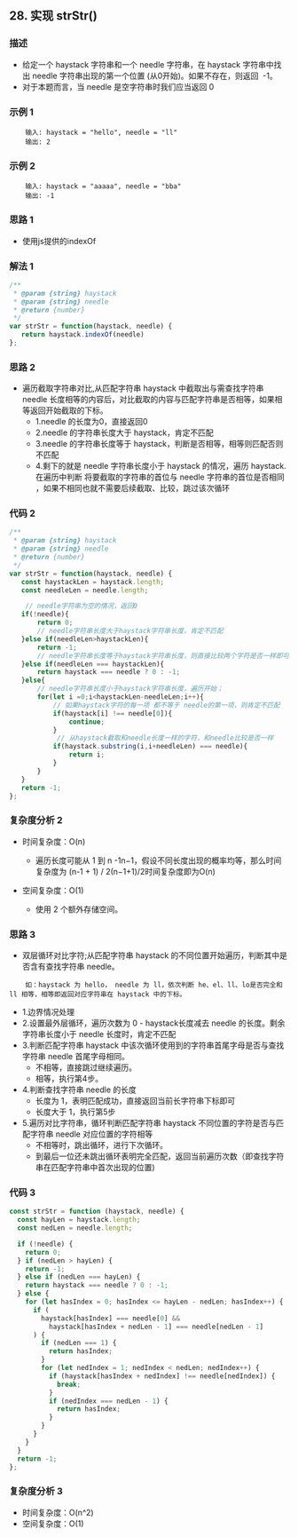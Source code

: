 <!--
 * @Author: your name
 * @Date: 2020-03-09 22:20:59
 * @LastEditTime: 2020-05-18 09:26:10
 * @LastEditors: Please set LastEditors
 * @Description: In User Settings Edit
 * @FilePath: /leetcode_fe/451-500/485_最大连续1的个数.md
 -->
## 28. 实现 strStr()

### 描述
+ 给定一个 haystack 字符串和一个 needle 字符串，在 haystack 字符串中找出 needle 字符串出现的第一个位置 (从0开始)。如果不存在，则返回  -1。
+ 对于本题而言，当 needle 是空字符串时我们应当返回 0 


### 示例 1
```
    输入: haystack = "hello", needle = "ll"
    输出: 2
```

### 示例 2
```
    输入: haystack = "aaaaa", needle = "bba"
    输出: -1
```




### 思路 1
+ 使用js提供的indexOf


### 解法 1
```js
/**
 * @param {string} haystack
 * @param {string} needle
 * @return {number}
 */
var strStr = function(haystack, needle) {
   return haystack.indexOf(needle)
};
```


### 思路 2
+ 遍历截取字符串对比,从匹配字符串 haystack 中截取出与需查找字符串 needle 长度相等的内容后，对比截取的内容与匹配字符串是否相等，如果相等返回开始截取的下标。
  - 1.needle 的长度为0，直接返回0
  - 2.needle 的字符串长度大于 haystack，肯定不匹配
  - 3.needle 的字符串长度等于 haystack，判断是否相等，相等则匹配否则不匹配
  - 4.剩下的就是 needle 字符串长度小于 haystack 的情况，遍历 haystack.在遍历中判断 将要截取的字符串的首位与 needle 字符串的首位是否相同 ，如果不相同也就不需要后续截取、比较，跳过该次循环


### 代码 2
```js
/**
 * @param {string} haystack
 * @param {string} needle
 * @return {number}
 */
var strStr = function(haystack, needle) {
   const haystackLen = haystack.length;
   const needleLen = needle.length;

    // needle字符串为空的情况，返回0
   if(!needle){
       return 0;
       // needle字符串长度大于haystack字符串长度，肯定不匹配
   }else if(needleLen>haystackLen){
       return -1;
       // needle字符串长度等于haystack字符串长度，则直接比较两个字符是否一样即可
   }else if(needleLen === haystackLen){
       return haystack === needle ? 0 : -1;
   }else{
       // needle字符串长度小于haystack字符串长度，遍历开始；
       for(let i =0;i<haystackLen-needleLen;i++){
           // 如果haystack字符的每一项 都不等于 needle的第一项，则肯定不匹配
           if(haystack[i] !== needle[0]){
               continue;
           }
            // 从haystack截取和needle长度一样的字符，和needle比较是否一样
           if(haystack.substring(i,i+needleLen) === needle){
               return i;
           }
       }
   }
   return -1;
};
```

### 复杂度分析 2
+ 时间复杂度：O(n)
  - 遍历长度可能从 1 到 n -1n−1，假设不同长度出现的概率均等，那么时间复杂度为 (n-1 + 1) / 2(n−1+1)/2时间复杂度即为O(n)

+ 空间复杂度：O(1)
  - 使用 2 个额外存储空间。


### 思路 3
+ 双层循环对比字符;从匹配字符串 haystack 的不同位置开始遍历，判断其中是否含有查找字符串 needle。

```
    如：haystack 为 hello， needle 为 ll，依次判断 he、el、ll、lo是否完全和 ll 相等，相等即返回对应字符串在 haystack 中的下标。
```
  - 1.边界情况处理
  - 2.设置最外层循环，遍历次数为 0 - haystack长度减去 needle 的长度。剩余字符串长度小于 needle 长度时，肯定不匹配
  - 3.判断匹配字符串 haystack 中该次循环使用到的字符串首尾字母是否与查找字符串 needle 首尾字母相同。
    - 不相等，直接跳过继续遍历。 
    - 相等，执行第4步。
  - 4.判断查找字符串 needle 的长度
    - 长度为 1，表明匹配成功，直接返回当前长字符串下标即可
    - 长度大于 1，执行第5步
  - 5.遍历对比字符串，循环判断匹配字符串 haystack 不同位置的字符是否与匹配字符串 needle 对应位置的字符相等
    - 不相等时，跳出循环，进行下次循环。
    - 到最后一位还未跳出循环表明完全匹配，返回当前遍历次数（即查找字符串在匹配字符串中首次出现的位置)

### 代码 3
```js
const strStr = function (haystack, needle) {
  const hayLen = haystack.length;
  const nedLen = needle.length;

  if (!needle) {
    return 0;
  } if (nedLen > hayLen) {
    return -1;
  } else if (nedLen === hayLen) {
    return haystack === needle ? 0 : -1;
  } else {
    for (let hasIndex = 0; hasIndex <= hayLen - nedLen; hasIndex++) {
      if (
        haystack[hasIndex] === needle[0] &&
          haystack[hasIndex + nedLen - 1] === needle[nedLen - 1]
      ) {
        if (nedLen === 1) {
          return hasIndex;
        }
        for (let nedIndex = 1; nedIndex < nedLen; nedIndex++) {
          if (haystack[hasIndex + nedIndex] !== needle[nedIndex]) {
            break;
          }
          if (nedIndex === nedLen - 1) {
            return hasIndex;
          }
        }
      }
    }
  }
  return -1;
};
```

### 复杂度分析 3
+ 时间复杂度：O(n^2)
+ 空间复杂度：O(1)